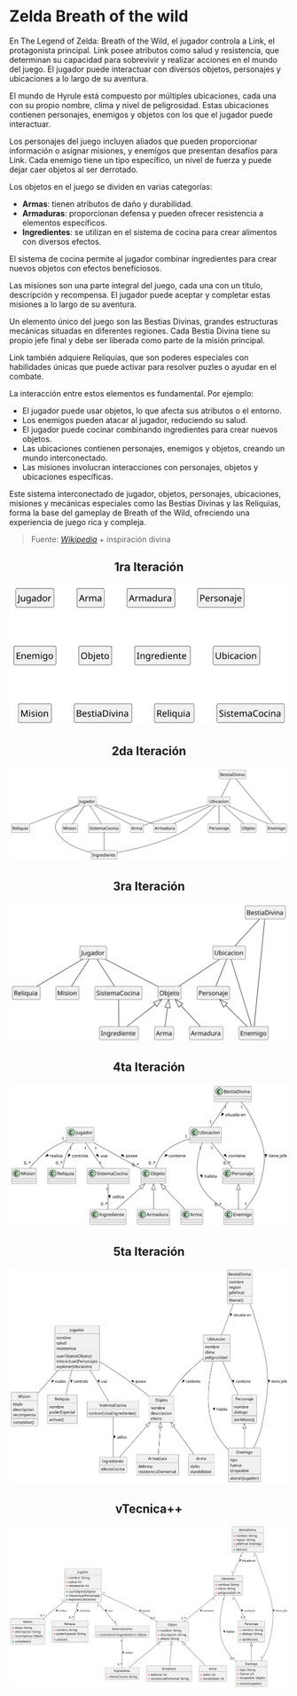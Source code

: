# Zelda Breath of the wild

En The Legend of Zelda: Breath of the Wild, el jugador controla a Link, el protagonista principal. Link posee atributos como salud y resistencia, que determinan su capacidad para sobrevivir y realizar acciones en el mundo del juego. El jugador puede interactuar con diversos objetos, personajes y ubicaciones a lo largo de su aventura.

El mundo de Hyrule está compuesto por múltiples ubicaciones, cada una con su propio nombre, clima y nivel de peligrosidad. Estas ubicaciones contienen personajes, enemigos y objetos con los que el jugador puede interactuar.

Los personajes del juego incluyen aliados que pueden proporcionar información o asignar misiones, y enemigos que presentan desafíos para Link. Cada enemigo tiene un tipo específico, un nivel de fuerza y puede dejar caer objetos al ser derrotado.

Los objetos en el juego se dividen en varias categorías:

- **Armas**: tienen atributos de daño y durabilidad.
- **Armaduras**: proporcionan defensa y pueden ofrecer resistencia a elementos específicos.
- **Ingredientes**: se utilizan en el sistema de cocina para crear alimentos con diversos efectos.

El sistema de cocina permite al jugador combinar ingredientes para crear nuevos objetos con efectos beneficiosos.

Las misiones son una parte integral del juego, cada una con un título, descripción y recompensa. El jugador puede aceptar y completar estas misiones a lo largo de su aventura.

Un elemento único del juego son las Bestias Divinas, grandes estructuras mecánicas situadas en diferentes regiones. Cada Bestia Divina tiene su propio jefe final y debe ser liberada como parte de la misión principal.

Link también adquiere Reliquias, que son poderes especiales con habilidades únicas que puede activar para resolver puzles o ayudar en el combate.

La interacción entre estos elementos es fundamental. Por ejemplo:

- El jugador puede usar objetos, lo que afecta sus atributos o el entorno.
- Los enemigos pueden atacar al jugador, reduciendo su salud.
- El jugador puede cocinar combinando ingredientes para crear nuevos objetos.
- Las ubicaciones contienen personajes, enemigos y objetos, creando un mundo interconectado.
- Las misiones involucran interacciones con personajes, objetos y ubicaciones específicas.

Este sistema interconectado de jugador, objetos, personajes, ubicaciones, misiones y mecánicas especiales como las Bestias Divinas y las Reliquias, forma la base del gameplay de Breath of the Wild, ofreciendo una experiencia de juego rica y compleja.

> Fuente: [*Wikipedia*](https://es.wikipedia.org/wiki/The_Legend_of_Zelda:_Breath_of_the_Wild) + inspiración divina

<div align=center>

## 1ra Iteración

![](/images/modelosUML/modelosUML/zbotw000.svg)

## 2da Iteración

![](/images/modelosUML/modelosUML/zbotw005.svg)

## 3ra Iteración

![](/images/modelosUML/modelosUML/zbotw010.svg)

## 4ta Iteración

![](/images/modelosUML/modelosUML/zbotw030.svg)

## 5ta Iteración

![](/images/modelosUML/modelosUML/zbotw090.svg)

## vTecnica++

![](/images/modelosUML/modelosUML/zbotw100.svg)

</div>